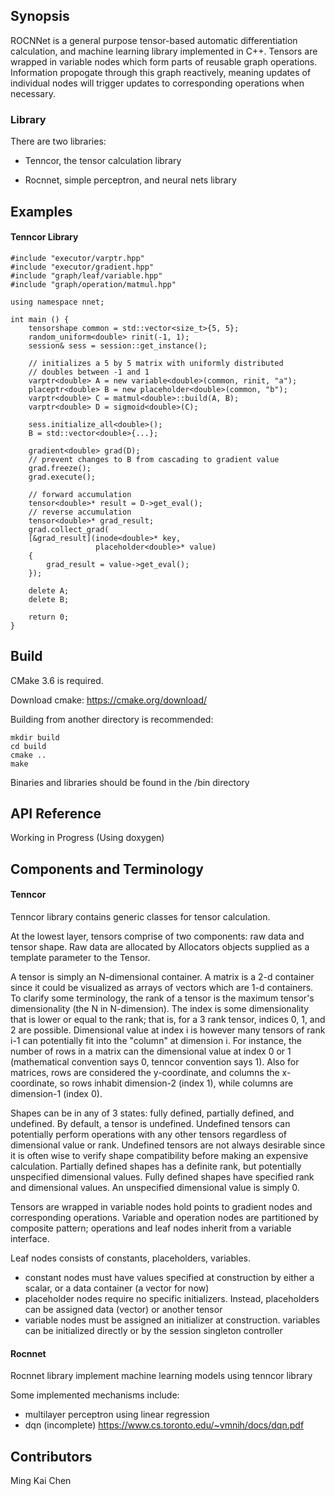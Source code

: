 ## Synopsis

ROCNNet is a general purpose tensor-based automatic differentiation calculation, and machine learning library implemented in C++.
Tensors are wrapped in variable nodes which form parts of reusable graph operations. Information propogate through this graph reactively, 
meaning updates of individual nodes will trigger updates to corresponding operations when necessary.

### Library

There are two libraries:

- Tenncor, the tensor calculation library

- Rocnnet, simple perceptron, and neural nets library

## Examples

#### Tenncor Library

    #include "executor/varptr.hpp"
    #include "executor/gradient.hpp"
    #include "graph/leaf/variable.hpp"
    #include "graph/operation/matmul.hpp"
    
    using namespace nnet;
    
    int main () {
        tensorshape common = std::vector<size_t>{5, 5};
        random_uniform<double> rinit(-1, 1);
	    session& sess = session::get_instance();
    
        // initializes a 5 by 5 matrix with uniformly distributed
        // doubles between -1 and 1
        varptr<double> A = new variable<double>(common, rinit, "a");
        placeptr<double> B = new placeholder<double>(common, "b");
        varptr<double> C = matmul<double>::build(A, B);
        varptr<double> D = sigmoid<double>(C);
        
        sess.initialize_all<double>();
        B = std::vector<double>{...};
        
        gradient<double> grad(D);
        // prevent changes to B from cascading to gradient value
        grad.freeze();
        grad.execute();
        
        // forward accumulation
        tensor<double>* result = D->get_eval();
        // reverse accumulation
        tensor<double>* grad_result;
        grad.collect_grad(
        [&grad_result](inode<double>* key, 
                       placeholder<double>* value)
        {
            grad_result = value->get_eval();
        });
        
        delete A;
        delete B;
        
        return 0;
    } 

## Build

CMake 3.6 is required.

Download cmake: https://cmake.org/download/

Building from another directory is recommended:

    mkdir build 
    cd build
    cmake ..
    make

Binaries and libraries should be found in the /bin directory

## API Reference

Working in Progress (Using doxygen)

## Components and Terminology

#### Tenncor

Tenncor library contains generic classes for tensor calculation.

At the lowest layer, tensors comprise of two components: raw data and tensor shape. 
Raw data are allocated by Allocators objects supplied as a template parameter to the Tensor.

A tensor is simply an N-dimensional container. 
A matrix is a 2-d container since it could be visualized as arrays of vectors which are 1-d containers.
To clarify some terminology, the rank of a tensor is the maximum tensor's dimensionality (the N in N-dimension).
The index is some dimensionality that is lower or equal to the rank; that is, for a 3 rank tensor, indices 0, 1, and 2 are possible.
Dimensional value at index i is however many tensors of rank i-1 can potentially fit into the "column" at dimension i.
For instance, the number of rows in a matrix can the dimensional value at index 0 or 1 (mathematical convention says 0, tenncor convention says 1).
Also for matrices, rows are considered the y-coordinate, and columns the x-coordinate, so rows inhabit dimension-2 (index 1), while columns are dimension-1 (index 0).

Shapes can be in any of 3 states: fully defined, partially defined, and undefined. By default, a tensor is undefined.
Undefined tensors can potentially perform operations with any other tensors regardless of dimensional value or rank.
Undefined tensors are not always desirable since it is often wise to verify shape compatibility before making an expensive calculation.
Partially defined shapes has a definite rank, but potentially unspecified dimensional values.
Fully defined shapes have specified rank and dimensional values.
An unspecified dimensional value is simply 0.

Tensors are wrapped in variable nodes hold points to gradient nodes and corresponding operations.
Variable and operation nodes are partitioned by composite pattern; operations and leaf nodes inherit from a variable interface.

Leaf nodes consists of constants, placeholders, variables.

* constant nodes must have values specified at construction by either a scalar, or a data container (a vector for now)
* placeholder nodes require no specific initializers. Instead, placeholders can be assigned data (vector) or another tensor
* variable nodes must be assigned an initializer at construction. variables can be initialized directly or by the session singleton controller 

#### Rocnnet

Rocnnet library implement machine learning models using tenncor library

Some implemented mechanisms include:
* multilayer perceptron using linear regression
* dqn (incomplete) <https://www.cs.toronto.edu/~vmnih/docs/dqn.pdf>

## Contributors

Ming Kai Chen